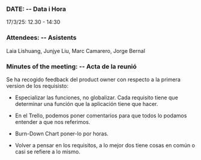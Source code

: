 ### DATE: -- Data i Hora 
17/3/25: 12.30 - 14:30

### Attendees: -- Asistents
Laia Lishuang, Junjye Liu, Marc Camarero, Jorge Bernal

### Minutes of the meeting: -- Acta de la reunió
Se ha recogido feedback del product owner con respecto a la primera version de los requisisto: 
- Especializar las funciones, no globalizar. Cada requisito tiene que determinar una función que la aplicación tiene que hacer.

- En el Trello, podemos poner comentarios para que todos lo podamos entender a que nos referimos.

- Burn-Down Chart poner-lo por horas.

- Volver a pensar en los requisitos, a lo mejor dos tiene cosas en común o casi se refiere a lo mismo.
